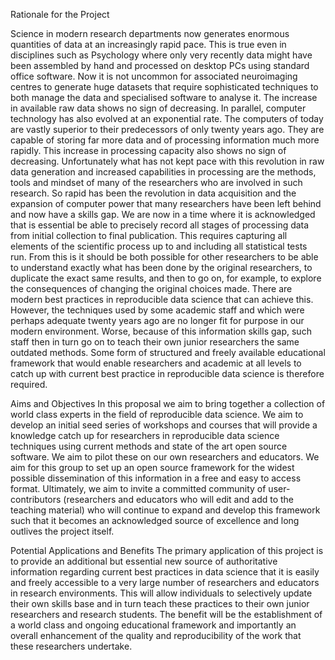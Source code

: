 Rationale for the Project

Science in modern research departments now generates enormous quantities
of data at an increasingly rapid pace. This is true even in disciplines
such as Psychology where only very recently data might have been
assembled by hand and processed on desktop PCs using standard office
software. Now it is not uncommon for associated neuroimaging centres to
generate huge datasets that require sophisticated techniques to both
manage the data and specialised software to analyse it. The increase in
available raw data shows no sign of decreasing. In parallel, computer
technology has also evolved at an exponential rate. The computers of
today are vastly superior to their predecessors of only twenty years
ago. They are capable of storing far more data and of processing
information much more rapidly. This increase in processing capacity also
shows no sign of decreasing. Unfortunately what has not kept pace with
this revolution in raw data generation and increased capabilities in
processing are the methods, tools and mindset of many of the researchers
who are involved in such research. So rapid has been the revolution in
data acquisition and the expansion of computer power that many
researchers have been left behind and now have a skills gap. We are now
in a time where it is acknowledged that is essential be able to
precisely record all stages of processing data from initial collection
to final publication. This requires capturing all elements of the
scientific process up to and including all statistical tests run. From
this is it should be both possible for other researchers to be able to
understand exactly what has been done by the original researchers, to
duplicate the exact same results, and then to go on, for example, to
explore the consequences of changing the original choices made. There
are modern best practices in reproducible data science that can achieve
this. However, the techniques used by some academic staff and which were
perhaps adequate twenty years ago are no longer fit for purpose in our
modern environment. Worse, because of this information skills gap, such
staff then in turn go on to teach their own junior researchers the same
outdated methods. Some form of structured and freely available
educational framework that would enable researchers and academic at all
levels to catch up with current best practice in reproducible data
science is therefore required.

Aims and Objectives
In this proposal we aim to bring together a collection of world class
experts in the field of reproducible data science. We aim to develop an
initial seed series of workshops and courses that will provide a
knowledge catch up for researchers in reproducible data science
techniques using current methods and state of the art open source
software. We aim to pilot these on our own researchers and educators. We
aim for this group to set up an open source framework for the widest
possible dissemination of this information in a free and easy to access
format. Ultimately, we aim to invite a committed community of
user-contributors (researchers and educators who will edit and add to
the teaching material) who will continue to expand and develop this
framework such that it becomes an acknowledged source of excellence and
long outlives the project itself.

Potential Applications and Benefits
The primary application of this project is to provide an additional but
essential new source of authoritative information regarding current best
practices in data science that it is easily and freely accessible to a
very large number of researchers and educators in research environments.
This will allow individuals to selectively update their own skills base
and in turn teach these practices to their own junior researchers and
research students. The benefit will be the establishment of a world
class and ongoing educational framework and importantly an overall
enhancement of the quality and reproducibility of the work that these
researchers undertake.


